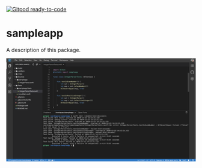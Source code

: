 [![Gitpod ready-to-code](https://img.shields.io/badge/Gitpod-ready--to--code-blue?logo=gitpod)](https://gitpod.io/#https://github.com/OyegokeTomisin/sampleapp)

# sampleapp

A description of this package.

![](test_preview.png)
